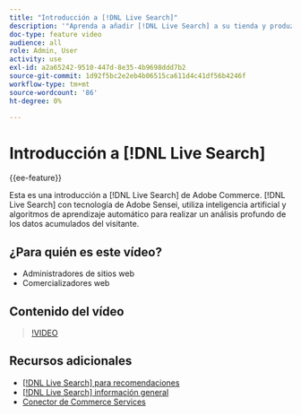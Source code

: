 ```yaml
---
title: "Introducción a [!DNL Live Search]"
description: '"Aprenda a añadir [!DNL Live Search] a su tienda y produzca experiencias de compra altamente atractivas, relevantes y personalizadas".'
doc-type: feature video
audience: all
role: Admin, User
activity: use
exl-id: a2a65242-9510-447d-8e35-4b9698ddd7b2
source-git-commit: 1d92f5bc2e2eb4b06515ca611d4c41df56b4246f
workflow-type: tm+mt
source-wordcount: '86'
ht-degree: 0%

---
```


# Introducción a [!DNL Live Search]

{{ee-feature}}

Esta es una introducción a [!DNL Live Search] de Adobe Commerce. [!DNL Live Search] con tecnología de Adobe Sensei, utiliza inteligencia artificial y algoritmos de aprendizaje automático para realizar un análisis profundo de los datos acumulados del visitante.

## ¿Para quién es este vídeo?

- Administradores de sitios web
- Comercializadores web

## Contenido del vídeo

>[!VIDEO](https://video.tv.adobe.com/v/337365?quality=12&learn=on)


## Recursos adicionales

- [[!DNL Live Search] para recomendaciones](https://experienceleague.adobe.com/docs/commerce-learn/tutorials/marketing/live-search-recommendations.html)
- [[!DNL Live Search] información general](https://experienceleague.adobe.com/docs/commerce-merchant-services/live-search/overview.html)
- [Conector de Commerce Services](https://experienceleague.adobe.com/docs/commerce-merchant-services/user-guides/integration-services/saas.html)
